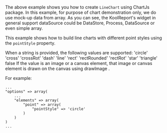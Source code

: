 The above example shows you how to create `LineChart` using ChartJs package. In this example, for purpose of chart demonstration only, we do use mock-up data from array. As you can see, the KoolReport's widget in general support dataSource could be DataStore, Process, DataSource or even simple array.

This example shows how to build line charts with different point styles using the <code>pointStyle</code> property.

When a string is provided, the following values are supported:
    'circle'
    'cross'
    'crossRot'
    'dash'
    'line'
    'rect'
    'rectRounded'
    'rectRot'
    'star'
    'triangle'
    false
If the value is an image or a canvas element, that image or canvas element is drawn on the canvas using drawImage .

For example:

    ...
    "options" => array(
        ...
        "elements" => array(
            "point" => array(
                "pointStyle" => 'circle'
            )
        )
    )
    ...
